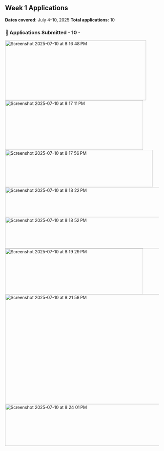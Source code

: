## Week 1 Applications
**Dates covered:** July 4–10, 2025
**Total applications:** 10

### 📩 Applications Submitted - 10 -


<img width="462" height="196" alt="Screenshot 2025-07-10 at 8 16 48 PM" src="https://github.com/user-attachments/assets/e6dbf355-9459-463a-9dc4-8a93458e5713" />
<img width="452" height="163" alt="Screenshot 2025-07-10 at 8 17 11 PM" src="https://github.com/user-attachments/assets/c738a20a-91b6-4437-8dfd-ad5ce9e68ac0" />
<img width="483" height="122" alt="Screenshot 2025-07-10 at 8 17 56 PM" src="https://github.com/user-attachments/assets/2f199031-8a58-461b-ac3b-8d931a75ad37" />
<img width="533" height="98" alt="Screenshot 2025-07-10 at 8 18 22 PM" src="https://github.com/user-attachments/assets/8da60715-f9c6-4652-9257-6bd2f00e2679" />
<img width="520" height="103" alt="Screenshot 2025-07-10 at 8 18 52 PM" src="https://github.com/user-attachments/assets/ae2c332e-190d-46b4-bcaa-d933dfd38b75" />
<img width="452" height="150" alt="Screenshot 2025-07-10 at 8 19 29 PM" src="https://github.com/user-attachments/assets/534fb2ac-1ac5-48bc-9433-6878fe7273e1" />
<img width="527" height="360" alt="Screenshot 2025-07-10 at 8 21 58 PM" src="https://github.com/user-attachments/assets/684a8697-9d31-4a1d-889c-33dd57af848b" />
<img width="526" height="137" alt="Screenshot 2025-07-10 at 8 24 01 PM" src="https://github.com/user-attachments/assets/9a5acef7-d337-44b4-859b-c4a771f73bc7" />
